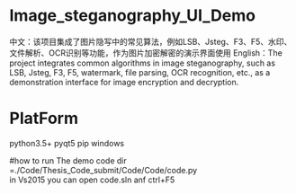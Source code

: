 # Image_steganography_UI_Demo
 中文：该项目集成了图片隐写中的常见算法，例如LSB、Jsteg、F3、F5、水印、文件解析、OCR识别等功能，作为图片加密解密的演示界面使用
 English：The project integrates common algorithms in image steganography, such as LSB, Jsteg, F3, F5, watermark, file parsing, OCR recognition, etc., as a demonstration interface for image encryption and decryption.
 
 # PlatForm
  python3.5+ pyqt5  pip  windows 
  
 #how to run 
  The demo code dir =./Code/Thesis_Code_submit/Code/Code/code.py  
  in Vs2015  you can open code.sln anf ctrl+F5 
 
